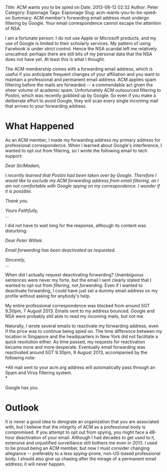 Title: ACM wants you to be spied on
Date: 2013-08-12 02:32
Author: Peter
Category: Espionage
Tags: Espionage
Slug: acm-wants-you-to-be-spied-on
Summary: ACM member's forwarding email address must undergo filtering by Google. Your email correspondence cannot escape the attention of NSA.

I am a fortunate person: I do not use Apple or Microsoft products, and
my use of Google is limited to their scholarly services. My pattern of
using Facebook is under strict control. Hence the NSA scandal left me
relatively unscathed: perhaps there are still bits of my personal data
that the NSA does not have yet. At least this is what I thought.

The ACM membership comes with a forwarding email address, which is useful if
you anticipate frequent changes of your affiliation and you want to maintain
a professional and permanent email address. ACM applies spam filtering
before the mails are forwarded -- a commendable act given the sheer
volume of academic spam. Unfortunately ACM outsourced filtering to
Postini, which was recently gobbled up by Google. So even if you make a
deliberate effort to avoid Google, they will scan every single incoming
mail that arrives to your forwarding address.

What Happened
=============

As an ACM member, I made my forwarding address my primary address for
professional correspondence. When I learned about Google's interference,
I wanted to opt out from filtering, so I wrote the following email to
tech support:

*Dear Sir/Madam,*

*I recently learned that Postini had been taken over by Google.
Therefore I would like to exclude my ACM forwarding address from email
filtering, as I am not comfortable with Google spying on my
correspondence. I wonder if it is possible.*

*Thank you.*

*Yours Faithfully,*  
*...*

I did not have to wait long for the response, although its content was
disturbing:

*Dear Peter Wittek:*

*Email forwarding has been deactivated as requested.*

*Sincerely,*  
*...*

When did I actually request deactivating forwarding? Unambiguous
sentences were never my forte, but the email I sent clearly stated that
I wanted to opt out from *filtering*, not *forwarding*. Even if I wanted
to deactivate forwarding, I could have just set a dummy email address on
my profile without asking for anybody's help.

My entire professional correspondence was blocked from around SGT
9.30pm, 7 August 2013. Emails sent to my address bounced. Google and NSA
were probably still able to read my incoming mails, but not me.

Naturally, I wrote several emails to reactivate my forwarding address,
even if the price was to continue being spied on. The time difference
between my location in Singapore and the headquarters in New York did
not facilitate a quick resolution either. As time passed, my requests
for reactivation became more and more desperate. Eventually email
forwarding was reactivated around SGT 9.30pm, 9 August 2013, accompanied
by the following note:

*All mail sent to your acm.org address will automatically pass through
an Spam and Virus filtering system.  
*

Google has you.

Outlook
=======

It is never a good idea to denigrate an organization that you are
associated with, but I believe that the integrity of ACM as a
professional body is compromised. If you attempt to opt out from spying,
you might face a 48-hour deactivation of your email. Although I had
decades to get used to it, extensive and unjustified surveillance still
bothers me even in 2013. I used to be proud being an ACM member, but now
I must consider changing allegiance -- preferably to a less
spying-prone, non-US-based professional body. I should also give up
chasing after the mirage of a permanent email address; it will never
happen.

